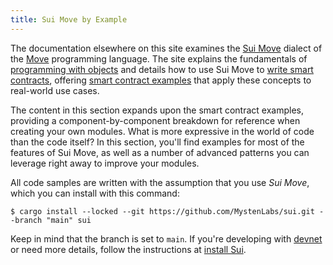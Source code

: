 ```yaml
---
title: Sui Move by Example
---
```


The documentation elsewhere on this site examines the [Sui Move](../../learn/sui-move-diffs.md) dialect of the [Move](../../learn/why-move.md) programming language. The site explains the fundamentals of [programming with objects](../../build/programming-with-objects/index.md) and details how to use Sui Move to [write smart contracts](../../build/move/index.md), offering [smart contract examples](../../explore/examples.md) that apply these concepts to real-world use cases.

The content in this section expands upon the smart contract examples, providing a component-by-component breakdown for reference when creating your own modules. What is more expressive in the world of code than the code itself? In this section, you'll find examples for most of the features of Sui Move, as well as a number of advanced patterns you can leverage right away to improve your modules.

All code samples are written with the assumption that you use *Sui Move*, which you can install with this command:
```
$ cargo install --locked --git https://github.com/MystenLabs/sui.git --branch "main" sui
```

Keep in mind that the branch is set to `main`. If you're developing with [devnet](../../build/devnet.md) or need more details, follow the instructions at [install Sui](../../build/install.md#install-or-update-sui-binaries).